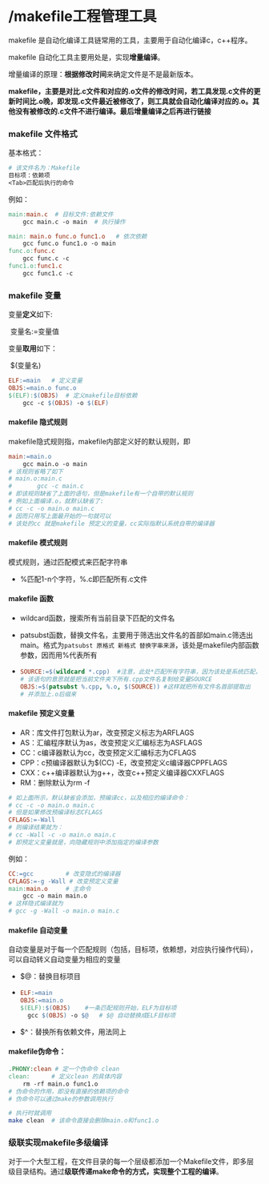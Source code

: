 # /makefile工程管理工具

makefile 是自动化编译工具链常用的工具，主要用于自动化编译c，c++程序。

makefile 自动化工具主要用处是，实现**增量编译**。

增量编译的原理：**根据修改时间**来确定文件是不是最新版本。

**makefile，主要是对比.c文件和对应的.o文件的修改时间，若工具发现.c文件的更新时间比.o晚，即发现.c文件最近被修改了，则工具就会自动化编译对应的.o。其他没有被修改的.c文件不进行编译。最后增量编译之后再进行链接**

### makefile 文件格式

基本格式：

```makefile
# 该文件名为：Makefile
目标项：依赖项
<Tab>匹配后执行的命令  
```

例如：

```makefile
main:main.c  # 目标文件:依赖文件
	gcc main.c -o main	# 执行操作
```

```makefile
main: main.o func.o func1.o   # 依次依赖
	gcc func.o func1.o -o main
func.o:func.c
	gcc func.c -c 
func1.o:func1.c
	gcc func1.c -c
```

### makefile 变量

变量**定义**如下:

​	变量名:=变量值

变量**取用**如下：

​	$(变量名)

```makefile
ELF:=main	# 定义变量
OBJS:=main.o func.o
$(ELF):$(OBJS)	# 定义makefile目标依赖
	gcc -c $(OBJS) -o $(ELF)
```

#### makefile 隐式规则

makefile隐式规则指，makefile内部定义好的默认规则，即

```makefile
main:=main.o
	gcc main.o -o main
# 该规则省略了如下
# main.o:main.c
#		gcc -c main.c
# 即该规则缺省了上面的语句，但是makefile有一个自带的默认规则
# 例如上面编译.o，就默认缺省了:
# cc -c -o main.o main.c 
# 因而只用写上面最开始的一句就可以
# 该处的cc 就是makefile 预定义的变量，cc实际指默认系统自带的编译器
```

#### makefile 模式规则

模式规则，通过匹配模式来匹配字符串

- %匹配1-n个字符，%.c即匹配所有.c文件

#### makefile 函数

- wildcard函数，搜索所有当前目录下匹配的文件名

- patsubst函数，替换文件名，主要用于筛选出文件名的首部如main.c筛选出main。格式为```patsubst 原格式 新格式 替换字串来源```，该处是makefile内部函数参数，因而用%代表所有

- ```makefile
  SOURCE:=$(wildcard *.cpp)  #注意，此处*匹配所有字符串，因为该处是系统匹配，所以用*代表所有。该处匹配所有cpp文件
  # 该语句的意思就是把当前文件夹下所有.cpp文件名复制给变量SOURCE
  OBJS:=$(patsubst %.cpp, %.o, $(SOURCE)) #这样就把所有文件名首部提取出
  # 并添加上.o后缀来
  ```

#### makefile 预定义变量

- AR：库文件打包默认为ar，改变预定义标志为ARFLAGS
- AS：汇编程序默认为as，改变预定义汇编标志为ASFLAGS
- CC：c编译器默认为cc，改变预定义汇编标志为CFLAGS
- CPP：c预编译器默认为$(CC) -E，改变预定义c编译器CPPFLAGS
- CXX：c++编译器默认为g++，改变c++预定义编译器CXXFLAGS
- RM：删除默认为rm -f

```makefile
# 如上面所示，默认缺省会添加，预编译cc，以及相应的编译命令：
# cc -c -o main.o main.c 
# 但是如果修改预编译标志CFLAGS
CFLAGS:=-Wall
# 则编译结果就为：
# cc -Wall -c -o main.o main.c
# 即预定义变量就是，向隐藏规则中添加指定的编译参数
```

例如：

```makefile
CC:=gcc			# 改变隐式的编译器
CFLAGS:=-g -Wall # 改变预定义变量
main:main.o		# 主命令
	gcc -o main main.o
# 这样隐式编译就为
# gcc -g -Wall -o main.o main.c
```

#### makefile 自动变量

自动变量是对于每一个匹配规则（包括，目标项，依赖想，对应执行操作代码），可以自动转义自动变量为相应的变量

- $@：替换目标项目

- ```makefile
  ELF:=main
  OBJS:=main.o
  $(ELF):$(OBJS)	#一条匹配规则开始，ELF为目标项
  	gcc $(OBJS) -o $@	# $@ 自动替换成ELF目标项
  ```

- $^：替换所有依赖文件，用法同上

#### makefile伪命令：

```makefile
.PHONY:clean # 定一个伪命令 clean
clean:		# 定义clean 的具体内容
	rm -rf main.o func1.o
# 伪命令的作用，即没有直接的依赖项的命令
# 伪命令可以通过make的参数调用执行
```

```bash
# 执行时就调用
make clean  # 该命令直接会删除main.o和func1.o
```

### 级联实现makefile多级编译

对于一个大型工程，在文件目录的每一个层级都添加一个Makefile文件，即多层级目录结构。通过**级联传递make命令的方式，实现整个工程的编译**。